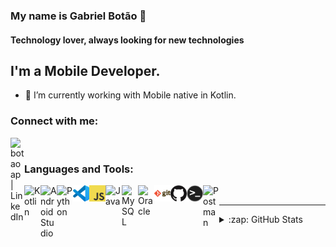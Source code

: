### My name is Gabriel Botão 👋
#### Technology lover, always looking for new technologies
## I'm a Mobile Developer.
- 🔭 I’m currently working with Mobile native in Kotlin.

### Connect with me:
[<img align="left" alt="botaoap | LinkedIn" width="22px" src="https://cdn.jsdelivr.net/npm/simple-icons@v3/icons/linkedin.svg" />][linkedin]

<br/>

### Languages and Tools:
[<img align="left" alt="Kotlin" width="26px" src="https://img.icons8.com/color/48/000000/kotlin.png" />][kotlin]
[<img align="left" alt="AndroidStudio" width="26px" src="https://img.icons8.com/color/48/000000/android-studio--v3.png" />][android]
[<img align="left" alt="Python" width="26px" src="https://raw.githubusercontent.com/jmnote/z-icons/master/svg/python.svg" />][python]
[<img align="left" alt="Visual Studio Code" width="26px" src="https://raw.githubusercontent.com/github/explore/80688e429a7d4ef2fca1e82350fe8e3517d3494d/topics/visual-studio-code/visual-studio-code.png" />][visualstudiocode]
[<img align="left" alt="JavaScript" width="26px" src="https://raw.githubusercontent.com/github/explore/80688e429a7d4ef2fca1e82350fe8e3517d3494d/topics/javascript/javascript.png" />][jssite]
[<img align="left" alt="Java" width="26px" src="https://img.icons8.com/color/48/000000/java-coffee-cup-logo--v1.png" />][java]
[<img align="left" alt="MySQL" width="26px" src="https://img.icons8.com/ios/50/000000/mysql.png" />][mysql]
[<img align="left" alt="Oracle" width="26px" src="https://img.icons8.com/plasticine/100/000000/oracle-pl-sql--v3.png" />][oracle]
[<img align="left" alt="Git" width="26px" src="https://raw.githubusercontent.com/github/explore/80688e429a7d4ef2fca1e82350fe8e3517d3494d/topics/git/git.png" />][git]
[<img align="left" alt="GitHub" width="26px" src="https://raw.githubusercontent.com/github/explore/78df643247d429f6cc873026c0622819ad797942/topics/github/github.png" />][github]
[<img align="left" alt="Terminal" width="26px" src="https://raw.githubusercontent.com/github/explore/80688e429a7d4ef2fca1e82350fe8e3517d3494d/topics/terminal/terminal.png" />][terminal]
[<img align="left" alt="Postman" width="26px" src="https://img.icons8.com/wired/64/000000/postman-api.png" />][postman]

<br />

--- 

<details>
  <summary>:zap: GitHub Stats</summary>
 
  <br />
  
  [<img alt="Status" src="https://github-readme-stats.vercel.app/api?username=botaoap&show_icons=true&title_color=783c00&text_color=af552e&icon_color=783c00&bg_color=f8efd4&cache_seconds=2300" />][profile]
  
  [![botaoap](https://github-readme-stats.vercel.app/api/top-langs/?username=botaoap&hide=html&layout=compact&theme=default)](https://github.com/botaoap/)
  
</details>







[profile]: https://github.com/botaoap/
[linkedin]: https://www.linkedin.com/in/gabriel-botão-5aa6b817b/
[visualstudiocode]: https://code.visualstudio.com
[jssite]: https://www.w3schools.com/js/DEFAULT.asp
[python]: https://www.python.org
[mysql]: https://www.mysql.com
[git]: https://git-scm.com
[github]: https://github.com/botaoap
[terminal]: https://www.techrepublic.com/article/16-terminal-commands-every-user-should-know/
[kotlin]: https://kotlinlang.org
[android]: https://developer.android.com
[postman]: https://www.postman.com
[oracle]: https://www.oracle.com/database/
[java]: https://www.oracle.com/java/technologies/downloads/
